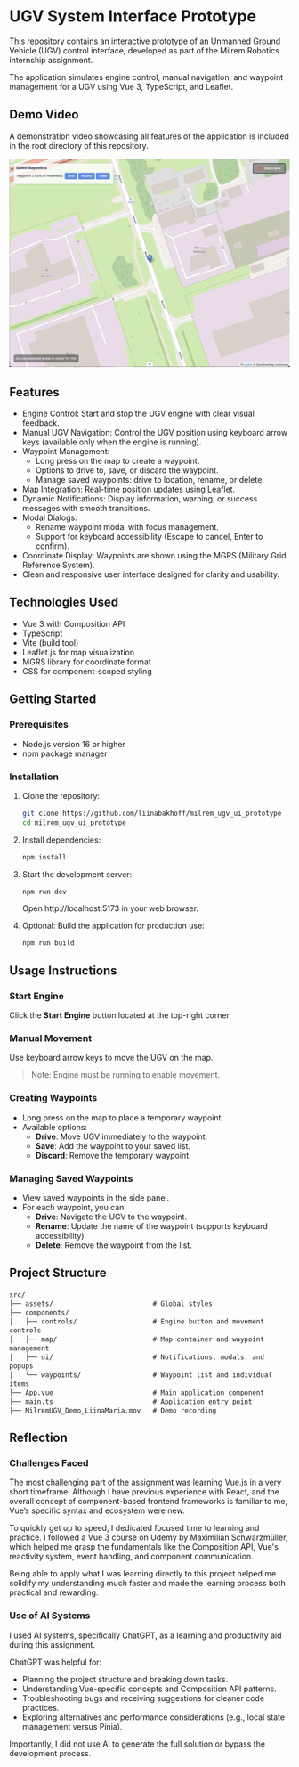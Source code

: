 # UGV System Interface Prototype

This repository contains an interactive prototype of an Unmanned Ground Vehicle (UGV) control interface, developed as part of the Milrem Robotics internship assignment.

The application simulates engine control, manual navigation, and waypoint management for a UGV using Vue 3, TypeScript, and Leaflet.

## Demo Video

A demonstration video showcasing all features of the application is included in the root directory of this repository. 

[![Demo video](screenshot.png)](https://github.com/liinabakhoff/milrem_ugv_ui_prototype/blob/main/MilremUGV_Demo_LiinaMaria.mov)

## Features

- Engine Control: Start and stop the UGV engine with clear visual feedback.
- Manual UGV Navigation: Control the UGV position using keyboard arrow keys (available only when the engine is running).
- Waypoint Management:
  - Long press on the map to create a waypoint.
  - Options to drive to, save, or discard the waypoint.
  - Manage saved waypoints: drive to location, rename, or delete.
- Map Integration: Real-time position updates using Leaflet.
- Dynamic Notifications: Display information, warning, or success messages with smooth transitions.
- Modal Dialogs:
  - Rename waypoint modal with focus management.
  - Support for keyboard accessibility (Escape to cancel, Enter to confirm).
- Coordinate Display: Waypoints are shown using the MGRS (Military Grid Reference System).
- Clean and responsive user interface designed for clarity and usability.

## Technologies Used

- Vue 3 with Composition API
- TypeScript
- Vite (build tool)
- Leaflet.js for map visualization
- MGRS library for coordinate format
- CSS for component-scoped styling

## Getting Started

### Prerequisites

- Node.js version 16 or higher
- npm package manager

### Installation

1. Clone the repository:

   ```bash
   git clone https://github.com/liinabakhoff/milrem_ugv_ui_prototype
   cd milrem_ugv_ui_prototype

   ```

2. Install dependencies:

   ```bash
   npm install
   ```

3. Start the development server:
   ```bash
   npm run dev
   ```
   Open http://localhost:5173 in your web browser.
4. Optional: Build the application for production use:

   ```
   npm run build
   ```

## Usage Instructions

### Start Engine

Click the **Start Engine** button located at the top-right corner.

### Manual Movement

Use keyboard arrow keys to move the UGV on the map.

> Note: Engine must be running to enable movement.

### Creating Waypoints

- Long press on the map to place a temporary waypoint.
- Available options:
  - **Drive**: Move UGV immediately to the waypoint.
  - **Save**: Add the waypoint to your saved list.
  - **Discard**: Remove the temporary waypoint.

### Managing Saved Waypoints

- View saved waypoints in the side panel.
- For each waypoint, you can:
  - **Drive**: Navigate the UGV to the waypoint.
  - **Rename**: Update the name of the waypoint (supports keyboard accessibility).
  - **Delete**: Remove the waypoint from the list.

## Project Structure

```
src/
├── assets/                         # Global styles
├── components/
│   ├── controls/                   # Engine button and movement controls
│   ├── map/                        # Map container and waypoint management
│   ├── ui/                         # Notifications, modals, and popups
│   └── waypoints/                  # Waypoint list and individual items
├── App.vue                         # Main application component
├── main.ts                         # Application entry point
├── MilremUGV_Demo_LiinaMaria.mov   # Demo recording
```

## Reflection

### Challenges Faced

The most challenging part of the assignment was learning Vue.js in a very short timeframe. Although I have previous experience with React, and the overall concept of component-based frontend frameworks is familiar to me, Vue’s specific syntax and ecosystem were new.

To quickly get up to speed, I dedicated focused time to learning and practice. I followed a Vue 3 course on Udemy by Maximilian Schwarzmüller, which helped me grasp the fundamentals like the Composition API, Vue's reactivity system, event handling, and component communication.

Being able to apply what I was learning directly to this project helped me solidify my understanding much faster and made the learning process both practical and rewarding.

### Use of AI Systems

I used AI systems, specifically ChatGPT, as a learning and productivity aid during this assignment.

ChatGPT was helpful for:

- Planning the project structure and breaking down tasks.
- Understanding Vue-specific concepts and Composition API patterns.
- Troubleshooting bugs and receiving suggestions for cleaner code practices.
- Exploring alternatives and performance considerations (e.g., local state management versus Pinia).

Importantly, I did not use AI to generate the full solution or bypass the development process.
